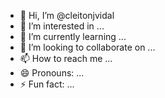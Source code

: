 - 👋 Hi, I’m @cleitonjvidal
- 👀 I’m interested in ...
- 🌱 I’m currently learning ...
- 💞️ I’m looking to collaborate on ...
- 📫 How to reach me ...
- 😄 Pronouns: ...
- ⚡ Fun fact: ...

<!---
cleitonjvidal/cleitonjvidal is a ✨ special ✨ repository because its `README.md` (this file) appears on your GitHub profile.
You can click the Preview link to take a look at your changes.
--->
